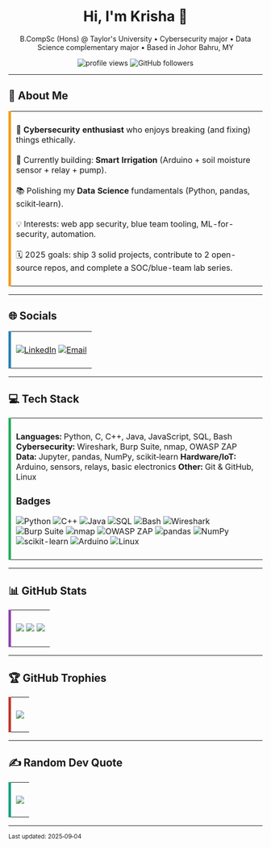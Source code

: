 <h1 align="center">Hi, I'm Krisha 👋</h1>
<p align="center">B.CompSc (Hons) @ Taylor's University • Cybersecurity major • Data Science complementary major • Based in Johor Bahru, MY</p>

<p align="center">
  <img src="https://visitcount.itsvg.in/api?id=krisha735&icon=0&color=0" alt="profile views" />
  <img src="https://img.shields.io/github/followers/krisha735?label=Followers&style=social" alt="GitHub followers" />
</p>

---

## 💫 About Me

<table><tr><td style="border-left: 5px solid #f39c12; padding: 10px;">

🔐 **Cybersecurity enthusiast** who enjoys breaking (and fixing) things ethically.<br><br>
🧪 Currently building: **Smart Irrigation** (Arduino + soil moisture sensor + relay + pump).<br><br>
📚 Polishing my **Data Science** fundamentals (Python, pandas, scikit‑learn).<br><br>
💡 Interests: web app security, blue team tooling, ML-for-security, automation.<br><br>
🗓️ 2025 goals: ship 3 solid projects, contribute to 2 open-source repos, and complete a SOC/blue-team lab series.

</td></tr></table>

---

## 🌐 Socials

<table><tr><td style="border-left: 5px solid #2980b9; padding: 10px;">

[![LinkedIn](https://img.shields.io/badge/LinkedIn-%230077B5.svg?logo=linkedin\&logoColor=white)](https://www.linkedin.com/in/nkrisha735)
[![Email](https://img.shields.io/badge/Email-D14836?logo=gmail\&logoColor=white)](mailto:krishanandakumar735@gmail.com)

</td></tr></table>

---

## 💻 Tech Stack

<table><tr><td style="border-left: 5px solid #27ae60; padding: 10px;">

**Languages:** Python, C, C++, Java, JavaScript, SQL, Bash
**Cybersecurity:** Wireshark, Burp Suite, nmap, OWASP ZAP
**Data:** Jupyter, pandas, NumPy, scikit‑learn
**Hardware/IoT:** Arduino, sensors, relays, basic electronics
**Other:** Git & GitHub, Linux

### Badges

![Python](https://img.shields.io/badge/Python-3670A0?style=for-the-badge\&logo=python\&logoColor=ffdd54)
![C++](https://img.shields.io/badge/C++-00599C?style=for-the-badge\&logo=c%2B%2B\&logoColor=white)
![Java](https://img.shields.io/badge/Java-ED8B00?style=for-the-badge\&logo=openjdk\&logoColor=white)
![SQL](https://img.shields.io/badge/SQL-003B57?style=for-the-badge\&logo=sqlite\&logoColor=white)
![Bash](https://img.shields.io/badge/Bash-4EAA25?style=for-the-badge\&logo=gnubash\&logoColor=white)
![Wireshark](https://img.shields.io/badge/Wireshark-1679A7?style=for-the-badge\&logo=wireshark\&logoColor=white)
![Burp Suite](https://img.shields.io/badge/Burp%20Suite-FF7139?style=for-the-badge\&logo=burpsuite\&logoColor=white)
![nmap](https://img.shields.io/badge/nmap-004F9F?style=for-the-badge\&logo=nmap\&logoColor=white)
![OWASP ZAP](https://img.shields.io/badge/OWASP%20ZAP-000000?style=for-the-badge\&logo=owasp\&logoColor=white)
![pandas](https://img.shields.io/badge/pandas-150458?style=for-the-badge\&logo=pandas\&logoColor=white)
![NumPy](https://img.shields.io/badge/numpy-013243?style=for-the-badge\&logo=numpy\&logoColor=white)
![scikit-learn](https://img.shields.io/badge/scikit--learn-F7931E?style=for-the-badge\&logo=scikit-learn\&logoColor=white)
![Arduino](https://img.shields.io/badge/Arduino-00979D?style=for-the-badge\&logo=Arduino\&logoColor=white)
![Linux](https://img.shields.io/badge/Linux-FCC624?style=for-the-badge\&logo=linux\&logoColor=black)

</td></tr></table>

---

## 📊 GitHub Stats

<table><tr><td style="border-left: 5px solid #8e44ad; padding: 10px;">

![](https://github-readme-stats.vercel.app/api?username=krisha735\&theme=merko\&hide_border=false\&include_all_commits=true\&count_private=true)
![](https://streak-stats.demolab.com?user=krisha735\&theme=merko\&hide_border=false)
![](https://github-readme-stats.vercel.app/api/top-langs/?username=krisha735\&theme=merko\&hide_border=false\&include_all_commits=true\&count_private=true\&layout=compact)

</td></tr></table>

---

## 🏆 GitHub Trophies

<table><tr><td style="border-left: 5px solid #c0392b; padding: 10px;">

![](https://github-profile-trophy.vercel.app/?username=krisha735\&theme=radical\&no-frame=false\&no-bg=false\&margin-w=4)

</td></tr></table>

---

## ✍️ Random Dev Quote

<table><tr><td style="border-left: 5px solid #16a085; padding: 10px;">

![](https://quotes-github-readme.vercel.app/api?type=horizontal\&theme=radical)

</td></tr></table>

---

<sub>Last updated: 2025‑09‑04</sub>
